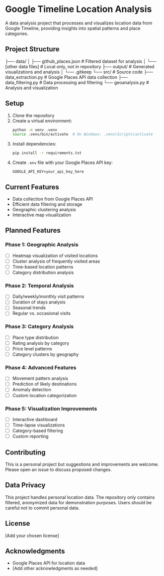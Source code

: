 # Google Timeline Location Analysis

A data analysis project that processes and visualizes location data from Google Timeline, providing insights into spatial patterns and place categories.

## Project Structure 
├── data/ 
│ ├── github_places.json # Filtered dataset for analysis
│ └── [other data files] # Local only, not in repository
├── output/ # Generated visualizations and analysis
│ └── .gitkeep
└── src/ # Source code
├── data_extraction.py # Google Places API data collection
├── data_filtering.py # Data processing and filtering
└── geoanalysis.py # Analysis and visualization


## Setup

1. Clone the repository
2. Create a virtual environment:
   ```bash
   python -m venv .venv
   source .venv/bin/activate  # On Windows: .venv\Scripts\activate
   ```
3. Install dependencies:
   ```bash
   pip install -r requirements.txt
   ```
4. Create `.env` file with your Google Places API key:
   ```
   GOOGLE_API_KEY=your_api_key_here
   ```

## Current Features

- Data collection from Google Places API
- Efficient data filtering and storage
- Geographic clustering analysis
- Interactive map visualization

## Planned Features

### Phase 1: Geographic Analysis
- [ ] Heatmap visualization of visited locations
- [ ] Cluster analysis of frequently visited areas
- [ ] Time-based location patterns
- [ ] Category distribution analysis

### Phase 2: Temporal Analysis
- [ ] Daily/weekly/monthly visit patterns
- [ ] Duration of stays analysis
- [ ] Seasonal trends
- [ ] Regular vs. occasional visits

### Phase 3: Category Analysis
- [ ] Place type distribution
- [ ] Rating analysis by category
- [ ] Price level patterns
- [ ] Category clusters by geography

### Phase 4: Advanced Features
- [ ] Movement pattern analysis
- [ ] Prediction of likely destinations
- [ ] Anomaly detection
- [ ] Custom location categorization

### Phase 5: Visualization Improvements
- [ ] Interactive dashboard
- [ ] Time-lapse visualizations
- [ ] Category-based filtering
- [ ] Custom reporting

## Contributing

This is a personal project but suggestions and improvements are welcome. Please open an issue to discuss proposed changes.

## Data Privacy

This project handles personal location data. The repository only contains filtered, anonymized data for demonstration purposes. Users should be careful not to commit personal data.

## License

[Add your chosen license]

## Acknowledgments

- Google Places API for location data
- [Add other acknowledgments as needed]
